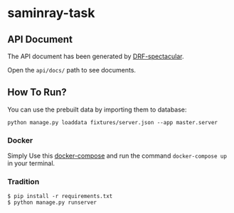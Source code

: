 # saminray-task

## API Document

The API document has been generated by [DRF-spectacular](https://github.com/tfranzel/drf-spectacular/).

Open the `api/docs/` path to see documents.

## How To Run?

You can use the prebuilt data by importing them to database:

```shell
python manage.py loaddata fixtures/server.json --app master.server
```

### Docker

Simply Use this [docker-compose](https://github.com/ILoveBacteria/saminray-task/blob/master/docker-compose.yml) and run the command `docker-compose up` in your terminal.

### Tradition

```shell
$ pip install -r requirements.txt
$ python manage.py runserver
```